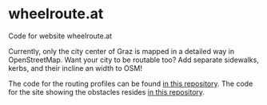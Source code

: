 # wheelroute.at
Code for website wheelroute.at

Currently, only the city center of Graz is mapped in a detailed way in OpenStreetMap. Want your city to be routable too? Add separate sidewalks, kerbs, and their incline an width to OSM!

The code for the routing profiles can be found [in this repository](https://github.com/species/osrm-wheelchair-profiles). The code for the site showing the obstacles resides [in this repository](https://github.com/species/wheelchair-obstacles).

